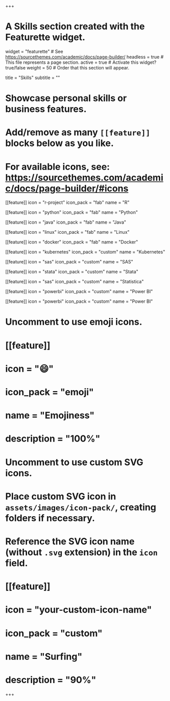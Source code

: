 +++
# A Skills section created with the Featurette widget.
widget = "featurette"  # See https://sourcethemes.com/academic/docs/page-builder/
headless = true  # This file represents a page section.
active = true  # Activate this widget? true/false
weight = 50  # Order that this section will appear.

title = "Skills"
subtitle = ""

# Showcase personal skills or business features.
# 
# Add/remove as many `[[feature]]` blocks below as you like.
# 
# For available icons, see: https://sourcethemes.com/academic/docs/page-builder/#icons

[[feature]]
  icon = "r-project"
  icon_pack = "fab"
  name = "R"
  
[[feature]]
  icon = "python"
  icon_pack = "fab"
  name = "Python"

[[feature]]
  icon = "java"
  icon_pack = "fab"
  name = "Java"

[[feature]]
  icon = "linux"
  icon_pack = "fab"
  name = "Linux"

[[feature]]
  icon = "docker"
  icon_pack = "fab"
  name = "Docker"

[[feature]]
  icon = "kubernetes"
  icon_pack = "custom"
  name = "Kubernetes"

[[feature]]
  icon = "sas"
  icon_pack = "custom"
  name = "SAS"

[[feature]]
  icon = "stata"
  icon_pack = "custom"
  name = "Stata"

[[feature]]
  icon = "sas"
  icon_pack = "custom"
  name = "Statistica"

[[feature]]
  icon = "powerbi"
  icon_pack = "custom"
  name = "Power BI"

[[feature]]
  icon = "powerbi"
  icon_pack = "custom"
  name = "Power BI"

# Uncomment to use emoji icons.
# [[feature]]
#  icon = ":smile:"
#  icon_pack = "emoji"
#  name = "Emojiness"
#  description = "100%"  

# Uncomment to use custom SVG icons.
# Place custom SVG icon in `assets/images/icon-pack/`, creating folders if necessary.
# Reference the SVG icon name (without `.svg` extension) in the `icon` field.
# [[feature]]
#  icon = "your-custom-icon-name"
#  icon_pack = "custom"
#  name = "Surfing"
#  description = "90%"

+++
